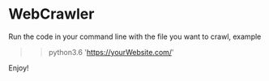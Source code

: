 # WebCrawler
Run the code in your command line with the file you want to crawl, example
>> python3.6 'https://yourWebsite.com/'

Enjoy!
